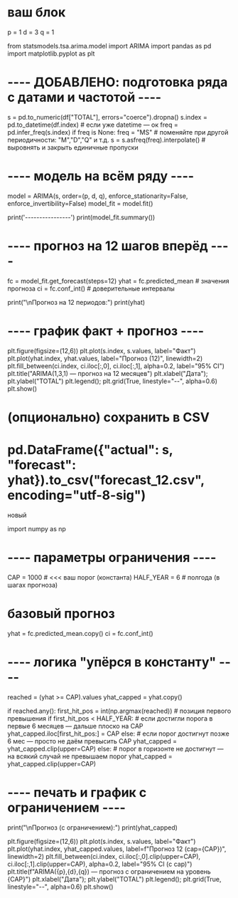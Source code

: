 # ваш блок
p = 1
d = 3
q = 1

from statsmodels.tsa.arima.model import ARIMA
import pandas as pd
import matplotlib.pyplot as plt

# ---- ДОБАВЛЕНО: подготовка ряда с датами и частотой ----
s = pd.to_numeric(df["TOTAL"], errors="coerce").dropna()
s.index = pd.to_datetime(df.index)              # если уже datetime — ок
freq = pd.infer_freq(s.index)
if freq is None:
    freq = "MS"                                 # поменяйте при другой периодичности: "M","D","Q" и т.д.
s = s.asfreq(freq).interpolate()                # выровнять и закрыть единичные пропуски

# ---- модель на всём ряду ----
model = ARIMA(s, order=(p, d, q),
              enforce_stationarity=False,
              enforce_invertibility=False)
model_fit = model.fit()

print('----------------')
print(model_fit.summary())

# ---- прогноз на 12 шагов вперёд ----
fc = model_fit.get_forecast(steps=12)
yhat = fc.predicted_mean        # значения прогноза
ci = fc.conf_int()              # доверительные интервалы

print("\nПрогноз на 12 периодов:")
print(yhat)

# ---- график факт + прогноз ----
plt.figure(figsize=(12,6))
plt.plot(s.index, s.values, label="Факт")
plt.plot(yhat.index, yhat.values, label="Прогноз (12)", linewidth=2)
plt.fill_between(ci.index, ci.iloc[:,0], ci.iloc[:,1], alpha=0.2, label="95% CI")
plt.title("ARIMA(1,3,1) — прогноз на 12 месяцев")
plt.xlabel("Дата"); plt.ylabel("TOTAL")
plt.legend(); plt.grid(True, linestyle="--", alpha=0.6)
plt.show()

# (опционально) сохранить в CSV
# pd.DataFrame({"actual": s, "forecast": yhat}).to_csv("forecast_12.csv", encoding="utf-8-sig")



новый

import numpy as np

# ---- параметры ограничения ----
CAP = 1000          # <<< ваш порог (константа)
HALF_YEAR = 6       # полгода (в шагах прогноза)

# базовый прогноз
yhat = fc.predicted_mean.copy()
ci = fc.conf_int()

# ---- логика "упёрся в константу" ----
reached = (yhat >= CAP).values
yhat_capped = yhat.copy()

if reached.any():
    first_hit_pos = int(np.argmax(reached))  # позиция первого превышения
    if first_hit_pos < HALF_YEAR:
        # если достигли порога в первые 6 месяцев — дальше плоско на CAP
        yhat_capped.iloc[first_hit_pos:] = CAP
    else:
        # если порог достигнут позже 6 мес — просто не даём превысить CAP
        yhat_capped = yhat_capped.clip(upper=CAP)
else:
    # порог в горизонте не достигнут — на всякий случай не превышаем порог
    yhat_capped = yhat_capped.clip(upper=CAP)

# ---- печать и график с ограничением ----
print("\nПрогноз (c ограничением):")
print(yhat_capped)

plt.figure(figsize=(12,6))
plt.plot(s.index, s.values, label="Факт")
plt.plot(yhat.index, yhat_capped.values, label=f"Прогноз 12 (cap={CAP})", linewidth=2)
plt.fill_between(ci.index, ci.iloc[:,0].clip(upper=CAP), ci.iloc[:,1].clip(upper=CAP),
                 alpha=0.2, label="95% CI (с cap)")
plt.title(f"ARIMA({p},{d},{q}) — прогноз с ограничением на уровень {CAP}")
plt.xlabel("Дата"); plt.ylabel("TOTAL")
plt.legend(); plt.grid(True, linestyle="--", alpha=0.6)
plt.show()
